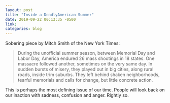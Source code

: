 ```yaml
---
layout: post
title: "Inside a DeadlyAmerican Summer"
date: 2019-09-22 00:13:35 -0500
link:
categories: blog
---
```

Sobering piece by Mitch Smith of the New York Times:

>During the unofficial summer season, between Memorial Day and Labor Day, America endured 26 mass shootings in 18 states. One massacre followed another, sometimes on the very same day. In sudden bursts of misery, they played out in big cities, along rural roads, inside trim suburbs. They left behind shaken neighborhoods, tearful memorials and calls for change, but little concrete action.

This is perhaps the most defining issue of our time. People will look back on our inaction with sadness, confusion and anger. Rightly so. 